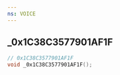 ```yaml
---
ns: VOICE
---
```

## _0x1C38C3577901AF1F

```c
// 0x1C38C3577901AF1F
void _0x1C38C3577901AF1F();
```

